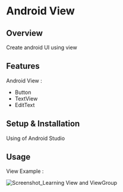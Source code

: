 # Android View

## Overview
Create android UI using view

## Features
Android View :
- Button
- TextView
- EditText

## Setup & Installation 
Using of Android Studio

## Usage
View Example :

![Screenshot_Learning View and ViewGroup](https://user-images.githubusercontent.com/56164259/68088598-59b20f80-fe93-11e9-852d-100761101929.png)
